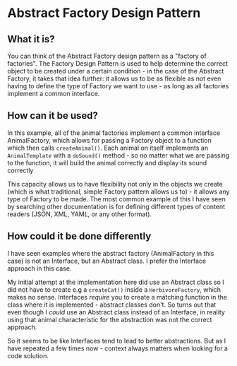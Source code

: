 # Abstract Factory Design Pattern

## What it is?
You can think of the Abstract Factory design pattern as a "factory of factories". The Factory Design Pattern is used to help determine the correct object to be created under a certain condition - in the case of the Abstract Factory, it takes that idea further: it allows us to be as flexible as not even having to define the type of Factory we want to use - as long as all factories implement a common interface.

## How can it be used?
In this example, all of the animal factories implement a common interface AnimalFactory, which allows for passing a Factory object to a function which then calls `createAnimal()`. Each animal on itself implements an `AnimalTemplate` with a `doSound()` method - so no matter what we are passing to the function, it will build the animal correctly and display its sound correctly

This capacity allows us to have flexibility not only in the objects we create (which is what traditional, simple Factory pattern allows us to) - it allows any type of Factory to be made. The most common example of this I have seen by searching other documentation is for defining different types of content readers (JSON, XML, YAML, or any other format).


## How could it be done differently
I have seen examples where the abstract factory (AnimalFactory in this case) is not an Interface, but an Abstract class. I prefer the Interface approach in this case.

My initial attempt at the implementation here did use an Abstract class so I did not have to create e.g a `createCat()` inside a `HerbivoreFactory`, which makes no sense. Interfaces *require* you to create a matching function in the class where it is implemented - abstract classes don't. So turns out that even though I _could_ use an Abstract class instead of an Interface, in reality using that animal characteristic for the abstraction was not the correct approach.

So it seems to be like Interfaces tend to lead to better abstractions. But as I have repeated a few times now - context always matters when looking for a code solution.